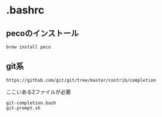 # .bashrc

## pecoのインストール

`brew install peco`

## git系

`https://github.com/git/git/tree/master/contrib/completion`

ここいある2ファイルが必要

```
git-completion.bash
git-prompt.sh
``` 


